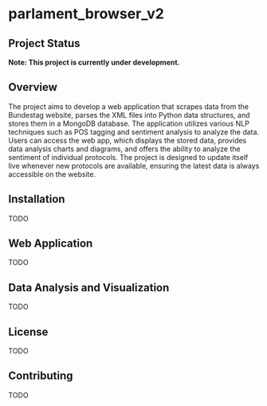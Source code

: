 # parlament_browser_v2

## Project Status

**Note: This project is currently under development.**


## Overview

The project aims to develop a web application that scrapes data from the Bundestag website, parses the XML files into 
Python data structures, and stores them in a MongoDB database. The application utilizes various NLP techniques such as POS 
tagging and sentiment analysis to analyze the data. Users can access the web app, which displays the stored data, provides data 
analysis charts and diagrams, and offers the ability to analyze the sentiment of individual protocols. The project is designed to 
update itself live whenever new protocols are available, ensuring the latest data is always accessible on the website.

## Installation

TODO

## Web Application

TODO

## Data Analysis and Visualization

TODO

## License

TODO

## Contributing

TODO




